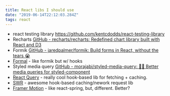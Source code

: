 ```yaml
---
title: React libs I should use
date: "2019-06-14T22:12:03.284Z"
tags: react
---
```


* react testing library  https://github.com/kentcdodds/react-testing-library
* Recharts [GitHub - recharts/recharts: Redefined chart library built with React and D3](https://github.com/recharts/recharts)
* Formik [GitHub - jaredpalmer/formik: Build forms in React, without the tears 😭](https://github.com/jaredpalmer/formik)
* [Formal](https://github.com/iamkevinwolf/formal/tree/master/packages/formal-web) - like formik but w/ hooks
* Styled media query [GitHub - morajabi/styled-media-query: 💅💍  Better media queries for styled-component](https://github.com/morajabi/styled-media-query)
* [React Query](https://github.com/tannerlinsley/react-query) - really cool hook-based lib for fetching + caching.
* [SWR](https://github.com/zeit/swr) - awesome hook-based caching/nework request lib
* [Framer Motion](https://github.com/framer/motion) - like react-spring, but, different. Better?
